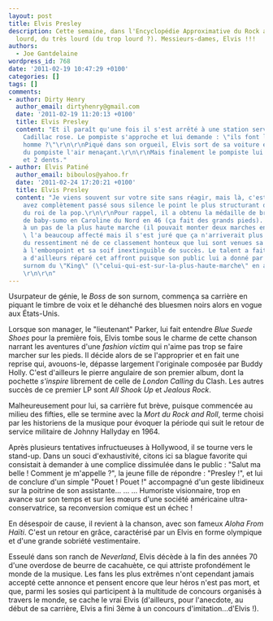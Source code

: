 ```yaml
---
layout: post
title: Elvis Presley
description: Cette semaine, dans l'Encyclopédie Approximative du Rock and Roll, du
  lourd, du très lourd (du trop lourd ?). Messieurs-dames, Elvis !!!
authors:
  - Joe Gantdelaine
wordpress_id: 768
date: '2011-02-19 10:47:29 +0100'
categories: []
tags: []
comments:
- author: Dirty Henry
  author_email: dirtyhenry@gmail.com
  date: '2011-02-19 11:20:13 +0100'
  title: Elvis Presley
  content: "Et il paraît qu'une fois il s'est arrêté à une station service avec une
    Cadillac rose. Le pompiste s'approche et lui demande : \"ils font les mêmes pour
    homme ?\"\r\n\r\nPiqué dans son orgueil, Elvis sort de sa voiture et s'approche
    du pompiste l'air menaçant.\r\n\r\nMais finalement le pompiste lui a pété la gueule
    et 2 dents."
- author: Elvis Patiné
  author_email: biboulos@yahoo.fr
  date: '2011-02-24 17:20:21 +0100'
  title: Elvis Presley
  content: "Je viens souvent sur votre site sans réagir, mais là, c'est trop !\r\n\r\nVous
    avez complètement passé sous silence le point le plus structurant de la carrière
    du roi de la pop.\r\n\r\nPour rappel, il a obtenu la médaille de bronze au concours
    de baby-sumo en Caroline du Nord en 46 (ça fait des grands pieds).  Échouer ainsi
    à un pas de la plus haute marche (il pouvait monter deux marches en un pas !)
    \ l'a beaucoup affecté mais il s'est juré que ça n'arriverait plus.\r\n\r\nC'est
    du ressentiment né de ce classement honteux que lui sont venues sa propension
    à l'embonpoint et sa soif inextinguible de succès. Le talent a fait le reste...\r\n\r\nL'Histoire
    a d'ailleurs réparé cet affront puisque son public lui a donné par la suite le
    surnom du \"King\" (\"celui-qui-est-sur-la-plus-haute-marche\" en américain).
    \r\n\r\n"
---
```

Usurpateur de génie, le *Boss* de son surnom, commença sa carrière en piquant le timbre de voix et le déhanché des bluesmen noirs alors en vogue aux États-Unis.

Lorsque son manager, le "lieutenant" Parker, lui fait entendre *Blue Suede Shoes* pour la première fois, Elvis tombe sous le charme de cette chanson narrant les aventures d'une *fashion victim* qui n'aime pas trop se faire marcher sur les pieds. Il décide alors de se l'approprier et en fait une reprise qui, avouons-le, dépasse largement l'originale composée par Buddy Holly. C'est d'ailleurs le pierre angulaire de son premier album, dont la pochette *s'inspire* librement de celle de *London Calling* du Clash. Les autres succès de ce premier LP sont *All Shook Up* et *Jealous Rock*.

Malheureusement pour lui, sa carrière fut brève, puisque commencée au milieu des fifties, elle se termine avec la *Mort du Rock and Roll*, terme choisi par les historiens de la musique pour évoquer la période qui suit le retour de service militaire de Johnny Hallyday en 1964.

Après plusieurs tentatives infructueuses à Hollywood, il se tourne vers le stand-up. Dans un souci d'exhaustivité, citons ici sa blague favorite qui consistait à demander à une complice dissimulée dans le public : "Salut ma belle ! Comment je m'appelle ?", la jeune fille de répondre : "Presley !", et lui de conclure d'un simple "Pouet ! Pouet !" accompagné d'un geste libidineux sur la poitrine de son assistante... ... ... Humoriste visionnaire, trop en avance sur son temps et sur les mœurs d'une société américaine ultra-conservatrice, sa reconversion comique est un échec !

En désespoir de cause, il revient à la chanson, avec son fameux *Aloha From Haïti*. C'est un retour en grâce, caractérisé par un Elvis en forme olympique et d'une grande sobriété vestimentaire.

Esseulé dans son ranch de *Neverland*, Elvis décède à la fin des années 70 d'une overdose de beurre de cacahuète, ce qui attriste profondément le monde de la musique. Les fans les plus extrêmes n'ont cependant jamais accepté cette annonce et pensent encore que leur héros n'est pas mort, et que, parmi les sosies qui participent à la multitude de concours organisés à travers le monde, se cache le vrai Elvis (d'ailleurs, pour l'anecdote, au début de sa carrière, Elvis a fini 3ème à un concours d'imitation...d'Elvis !).
